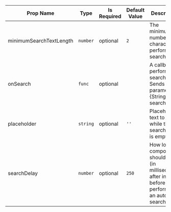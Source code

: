 | Prop Name | Type | Is Required | Default Value | Description | 
|-|-|-|-|-|
| minimumSearchTextLength | `number`  | optional | `2` | The minimum number of characters to perform a search. |
| onSearch | `func`  | optional |  | A callback to perform search. Sends parameter {String} searchText. |
| placeholder | `string`  | optional | `''` | Placeholder text to show while the search field is empty. |
| searchDelay | `number`  | optional | `250` | How long the component should wait (in milliseconds) after input before performing an automatic search. |